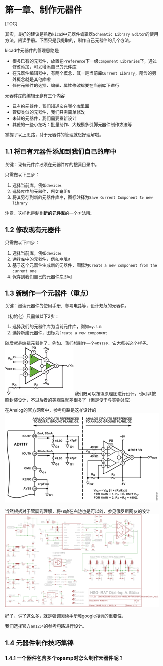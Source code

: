 # 第一章、制作元器件

[TOC]

其实，最好的建议是熟悉`kicad`中元器件编辑器`Schematic Library Editor`的使用方法，阅读手册。下面只是我提取的，制作自己元器件的几个方法。

kicad中元器件的管理思路是

 - 很多已有的元器件，放置在`Preference`下一级`Component Libraries`下，通过修改添加，可以增添自己的元件库
 - 在元器件编辑器中，有两个概念，其一是当前库`Current Library`，隐含的另外概念就是其他库啦
 - 任何元器件的选择、编辑、属性修改都要在当前库下进行

元器件库的编辑无非有三个内容

 - 已有的元器件，我们知道它在哪个库里面
 - 管脚类似的元器件，我们只需简单修改
 - 未知的元器件，我们需要重新设计
 - 其他的一些小技巧：批量制作、大规模多引脚元器件制作方法等

掌握了以上思路，对于元器件的管理就很好理解啦。

## 1.1 将已有元器件添加到我们自己的库中

关键：现有元件库必须在元器件库的搜索目录中。

只需做以下三步：
 1. 选择当前库，例如`devices`
 2. 选择库中的元器件，例如电阻`R`
 3. 将其另存到新的元器件库中，图标注释为`Save Current Component to new library`

注意，这样也是制作**新的元件库**的一个方法哦。

## 1.2 修改现有元器件

只需做以下四步：
 1. 选择当前库，例如`devices`
 2. 选择库中的元器件，例如电阻`R`
 3. 基于这个元器件生成新的元器件，图标为`Create a new component from the current one`
 4. 保存到我们自己的元器件库即可


## 1.3 新制作一个元器件（重点）

关键：阅读元器件的使用手册、参考电路等，设计规范的元器件。

（初始化）只需做以下2步：
 1. 选择我们的元器件库为当前元件库，例如`my.lib`
 2. 选择新建元器件，图标为`Create a new component`

随后就是编辑元器件了。例如，我们想制作一个`AD8130`，它大概长这个样子。
![AD8130](figs/AD8129_AD8130.jpg)
我们既可以按照原理图进行设计，也可以按照封装设计，不过后者的美观性就差很多了（但是便于与实物对应）

在Analog的官方网页中，参考电路是这样设计的
![an1214](figs/an1214.gif)

当然根据对于管脚的理解，将`FB`放在右边也是可以的，参见俄罗斯网友的设计
![DDS-AD5930-AD8130](figs/DDS-AD5930-AD8130-Rekonstruktionsfilter_hoal.png)

好了，讲了这么多，就是强调阅读手册和google搜索的重要性。

我们选择官方`an1214`的参考电路进行设计。

## 1.4 元器件制作技巧集锦

### 1.4.1 一个器件包含多个opamp时怎么制作元器件呢？